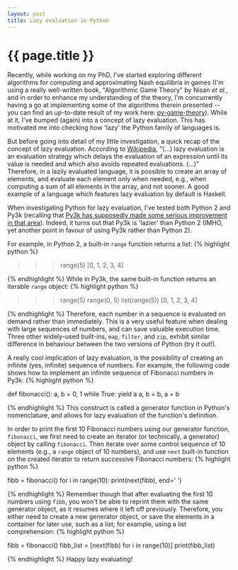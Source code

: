 ```yaml
---
layout: post
title: Lazy evaluation in Python
---
```


# {{ page.title }}
Recently, while working on my PhD, I've started exploring different algorithms for computing and approximating Nash equilibria in games (I'm using a really well-written book, "Algorithmic Game Theory" by Nisan *et al.*, and in order to enhance my understanding of the theory, I'm concurrently having a go at implementing some of the algorithms therein presented -- you can find an up-to-date result of my work here: [py-game-theory](https://github.com/kubkon/py-game-theory)). While at it, I've bumped (again) into a concept of lazy evaluation. This has motivated me into checking how 'lazy' the Python family of languages is.

But before going into detail of my little investigation, a quick recap of the concept of lazy evaluation. According to [Wikipedia](http://en.wikipedia.org/wiki/Lazy_evaluation), "(...) lazy evaluation is an evaluation strategy which delays the evaluation of an expression until its value is needed and which also avoids repeated evaluations. (...)" Therefore, in a lazily evaluated language, it is possible to create an array of elements, and evaluate each element only when needed, e.g., when computing a sum of all elements in the array, and not sooner. A good example of a language which features lazy evaluation by default is Haskell.

When investigating Python for lazy evaluation, I've tested both Python 2 and Py3k (recalling that [Py3k has supposedly made some serious improvement in that area](http://www.linux-magazine.com/Issues/2009/107/Python-3)). Indeed, it turns out that Py3k is 'lazier' than Python 2 (IMHO, yet another point in favour of using Py3k rather than Python 2).

For example, in Python 2, a built-in `range` function returns a list:
{% highlight python %}

>>> range(5)
[0, 1, 2, 3, 4]

{% endhighlight %}
While in Py3k, the same built-in function returns an iterable `range` object:
{% highlight python %}

>>> range(5)
range(0, 5)
>>> list(range(5))
[0, 1, 2, 3, 4]

{% endhighlight %}
Therefore, each number in a sequence is evaluated on demand rather than immediately. This is a very useful feature when dealing with large sequences of numbers, and can save valuable execution time. Three other widely-used built-ins, `map`, `filter`, and `zip`, exhibit similar difference in behaviour between the two versions of Python (try it out!).

A really cool implication of lazy evaluation, is the possibility of creating an infinite (yes, infinite) sequence of numbers. For example, the following code shows how to implement an infinite sequence of Fibonacci numbers in Py3k:
{% highlight python %}

def fibonacci():
  a, b = 0, 1
  while True:
    yield a
    a, b = b, a + b

{% endhighlight %}
This construct is called a generator function in Python's nomenclature, and allows for lazy evaluation of the function's definition.

In order to print the first 10 Fibonacci numbers using our generator function, `fibonacci`, we first need to create an iterator (or technically, a generator) object by calling `fibonacci`. Then iterate over some control sequence of 10 elements (e.g., a `range` object of 10 numbers), and use `next` built-in function on the created iterator to return successive Fibonacci numbers:
{% highlight python %}

fibb = fibonacci()
for i in range(10):
  print(next(fibb), end=' ')

{% endhighlight %}
Remember though that after evaluating the first 10 numbers using `fibb`, you won't be able to reprint them with the same generator object, as it resumes where it left off previously. Therefore, you either need to create a new generator object, or save the elements in a container for later use, such as a list; for example, using a list comprehension:
{% highlight python %}

fibb = fibonacci()
fibb_list = [next(fibb) for i in range(10)]
print(fibb_list)

{% endhighlight %}
Happy lazy evaluating!